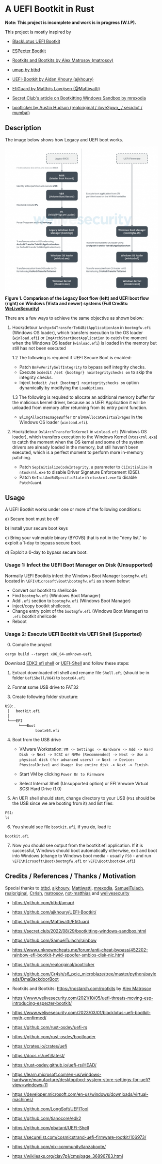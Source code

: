 # A UEFI Bootkit in Rust

**Note: This project is incomplete and work is in progress (W.I.P).**

This project is mostly inspired by

* [BlackLotus UEFI Bootkit](https://www.welivesecurity.com/2023/03/01/blacklotus-uefi-bootkit-myth-confirmed/)

* [ESPecter Bootkit](https://www.welivesecurity.com/2021/10/05/uefi-threats-moving-esp-introducing-especter-bootkit/)

* [Rootkits and Bootkits by Alex Matrosov (matrosov)](https://nostarch.com/rootkits)

* [umap by btbd](https://github.com/btbd/umap/)

* [UEFI-Bootkit by  Aidan Khoury (ajkhoury)](https://github.com/ajkhoury/UEFI-Bootkit/)

* [EfiGuard by Matthijs Lavrijsen (@Mattiwatti)](https://github.com/Mattiwatti/EfiGuard)

* [Secret Club's article on Bootkitting Windows Sandbox by mrexodia](https://secret.club/2022/08/29/bootkitting-windows-sandbox.html)

* [bootlicker by Austin Hudson (realoriginal / ilove2pwn_ / secidiot / mumbai) ](https://github.com/realoriginal/bootlicker)

## Description

The image below shows how Legacy and UEFI boot works.

![Legacy-and-UEFI-Boot](/images/Legacy-and-UEFI-Boot.png)
**Figure 1. Comparison of the Legacy Boot flow (left) and UEFI boot flow (right) on Windows (Vista and newer) systems (Full Credits: [WeLiveSecurity](https://www.welivesecurity.com/2021/10/05/uefi-threats-moving-esp-introducing-especter-bootkit/))**

There are a few ways to achieve the same objective as shown below:

1. Hook/detour `Archpx64TransferTo64BitApplicationAsm` in `bootmgfw.efi` (Windows OS loader), which transfers execution to the OS loader (`winload.efi`) or `ImgArchStartBootApplication` to catch the moment when the Windows OS loader (`winload.efi`) is loaded in the memory but still has not been executed
    
    1.2 The following is required if UEFI Secure Boot is enabled:

    - Patch `BmFwVerifySelfIntegrity` to bypass self integrity checks.
    - Execute `bcdedit /set {bootmgr} nointegritychecks on` to skip the integrity checks.
    - Inject `bcdedit /set {bootmgr} nointegritychecks on` option dynamically by modifying the `LoadOptions`.

    1.3 The following is required to allocate an additional memory buffer for the malicious kernel driver, because as a UEFI Application it will be unloaded from memory after returning from its entry point function.
    
    - `BlImgAllocateImageBuffer` or `BlMmAllocateVirtualPages` in the Windows OS loader (`winload.efi`).

2. Hook/detour `OslArchTransferToKernel` in `winload.efi` (Windows OS loader), which transfers execution to the Windows Kernel (`ntoskrnl.exe`) to catch the moment when the OS kernel and some of the system drivers are already loaded in the memory, but still haven’t been executed, which is a perfect moment to perform more in-memory patching.
    
    - Patch `SepInitializeCodeIntegrity`, a parameter to `CiInitialize` in `ntoskrnl.exe` to disable Driver Signature Enforcement (DSE).
    - Patch `KeInitAmd64SpecificState` in `ntoskrnl.exe` to disable `PatchGuard`.


## Usage

A UEFI Bootkit works under one or more of the following conditions:

a) Secure boot must be off 

b) Install your secure boot keys

c) Bring your vulnerable binary (BYOVB) that is not in the "deny list." to exploit a 1-day to bypass secure boot.

d) Exploit a 0-day to bypass secure boot.

### Usage 1: Infect the UEFI Boot Manager on Disk (Unsupported)

Normally UEFI Bootkits infect the Windows Boot Manager `bootmgfw.efi` located in `\EFI\Microsoft\Boot\bootmgfw.efi` as shown below:

- Convert our bootkit to shellcode
- Find `bootmgfw.efi` (Windows Boot Manager)
- Add `.efi` section to `bootmgfw.efi` (Windows Boot Manager)
- Inject/copy bootkit shellcode.
- Change entry point of the `bootmgfw.efi` (Windows Boot Manager) to `.efi` bootkit shellcode
- Reboot

### Usage 2: Execute UEFI Bootkit via UEFI Shell (Supported)

0. Compile the project

```
cargo build --target x86_64-unknown-uefi
```

Download [EDK2 efi shell](https://github.com/tianocore/edk2/releases) or [UEFI-Shell](https://github.com/pbatard/UEFI-Shell/releases) and follow these steps:

1. Extract downloaded efi shell and rename file `Shell.efi` (should be in folder `UefiShell/X64`) to `bootx64.efi`

2. Format some USB drive to FAT32

3. Create following folder structure:

```
USB:.
 │   bootkit.efi
 │
 └───EFI
      └───Boot
              bootx64.efi
```

4. Boot from the USB drive

    * VMware Workstation: `VM -> Settings -> Hardware -> Add -> Hard Disk -> Next -> SCSI or NVMe (Recommended) -> Next -> Use a physical disk (for advanced users) -> Next -> Device: PhysicalDrive1 and Usage: Use entire disk -> Next -> Finish.` 

    * Start VM by clicking `Power On to Firmware`

    * Select Internal Shell (Unsupported option) or EFI Vmware Virtual SCSI Hard Drive (1.0)

5. An UEFI shell should start, change directory to your USB (`FS1` should be the USB since we are booting from it) and list files:

```
FS1:
ls
```

6. You should see file `bootkit.efi`, if you do, load it:

```
bootkit.efi
```

7. Now you should see output from the bootkit.efi application. If it is successful, Windows should boot automatically otherwise, exit and boot into Windows (change to Windows boot media - usually `FS0` - and run `\EFI\Microsoft\Boot\bootmgfw.efi` or `\EFI\Boot\bootx64.efi`)


## Credits / References / Thanks / Motivation

Special thanks to [btbd](https://github.com/btbd), [ajkhoury](https://github.com/ajkhoury), [Mattiwatti](https://github.com/Mattiwatti), [mrexodia](https://github.com/mrexodia), [SamuelTulach](https://github.com/SamuelTulach), [realoriginal](https://github.com/realoriginal), [Cr4sh](https://github.com/Cr4sh), [matrosov](https://github.com/matrosov), [not-matthias](https://github.com/not-matthias) and [welivesecurity](https://www.welivesecurity.com/)

* https://github.com/btbd/umap/

* https://github.com/ajkhoury/UEFI-Bootkit/

* https://github.com/Mattiwatti/EfiGuard

* https://secret.club/2022/08/29/bootkitting-windows-sandbox.html

* https://github.com/SamuelTulach/rainbow

* https://www.unknowncheats.me/forum/anti-cheat-bypass/452202-rainbow-efi-bootkit-hwid-spoofer-smbios-disk-nic.html

* https://github.com/realoriginal/bootlicker

* https://github.com/Cr4sh/s6_pcie_microblaze/tree/master/python/payloads/DmaBackdoorBoot

* Rootkits and Bootkits: https://nostarch.com/rootkits by [Alex Matrosov](https://twitter.com/matrosov)

* https://www.welivesecurity.com/2021/10/05/uefi-threats-moving-esp-introducing-especter-bootkit/

* https://www.welivesecurity.com/2023/03/01/blacklotus-uefi-bootkit-myth-confirmed/

* https://github.com/rust-osdev/uefi-rs

* https://github.com/rust-osdev/bootloader

* https://crates.io/crates/uefi

* https://docs.rs/uefi/latest/

* https://rust-osdev.github.io/uefi-rs/HEAD/

* https://learn.microsoft.com/en-us/windows-hardware/manufacture/desktop/bcd-system-store-settings-for-uefi?view=windows-11

* https://developer.microsoft.com/en-us/windows/downloads/virtual-machines/

* https://github.com/LongSoft/UEFITool

* https://github.com/tianocore/edk2

* https://github.com/pbatard/UEFI-Shell

* https://securelist.com/cosmicstrand-uefi-firmware-rootkit/106973/

* https://github.com/nix-community/lanzaboote/

* https://wikileaks.org/ciav7p1/cms/page_36896783.html